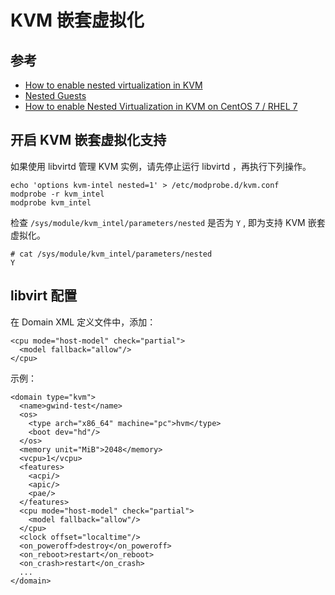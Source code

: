 # KVM 嵌套虚拟化

## 参考

- [How to enable nested virtualization in KVM](https://docs.fedoraproject.org/en-US/quick-docs/using-nested-virtualization-in-kvm/index.html)
- [Nested Guests](https://www.linux-kvm.org/page/Nested_Guests)
- [How to enable Nested Virtualization in KVM on CentOS 7 / RHEL 7](https://www.linuxtechi.com/enable-nested-virtualization-kvm-centos-7-rhel-7/)

## 开启 KVM 嵌套虚拟化支持

如果使用 libvirtd 管理 KVM 实例，请先停止运行 libvirtd ，再执行下列操作。

```
echo 'options kvm-intel nested=1' > /etc/modprobe.d/kvm.conf
modprobe -r kvm_intel
modprobe kvm_intel
```

检查 `/sys/module/kvm_intel/parameters/nested` 是否为 `Y` , 即为支持 KVM 嵌套虚拟化。

```
# cat /sys/module/kvm_intel/parameters/nested
Y
```

## libvirt 配置

在 Domain XML 定义文件中，添加：

```
<cpu mode="host-model" check="partial">
  <model fallback="allow"/>
</cpu>
```

示例：
```
<domain type="kvm">
  <name>gwind-test</name>
  <os>
    <type arch="x86_64" machine="pc">hvm</type>
    <boot dev="hd"/>
  </os>
  <memory unit="MiB">2048</memory>
  <vcpu>1</vcpu>
  <features>
    <acpi/>
    <apic/>
    <pae/>
  </features>
  <cpu mode="host-model" check="partial">
    <model fallback="allow"/>
  </cpu>
  <clock offset="localtime"/>
  <on_poweroff>destroy</on_poweroff>
  <on_reboot>restart</on_reboot>
  <on_crash>restart</on_crash>
  ...
</domain>
```
